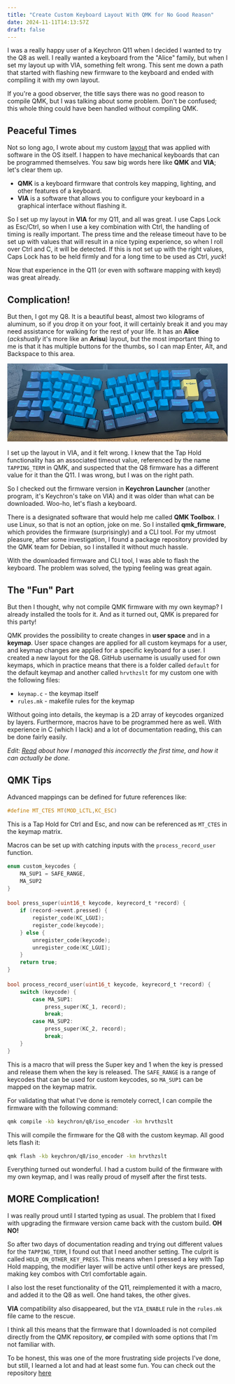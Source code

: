 ```yaml
---
title: "Create Custom Keyboard Layout With QMK for No Good Reason"
date: 2024-11-11T14:13:57Z
draft: false
---
```


I was a really happy user of a Keychron Q11 when I decided I wanted to try the Q8 as well. I really wanted a keyboard from the "Alice" family, but when I set my layout up with VIA, something felt wrong. This sent me down a path that started with flashing new firmware to the keyboard and ended with compiling it with my own layout.

<!--more-->

If you're a good observer, the title says there was no good reason to compile QMK, but I was talking about some problem. Don't be confused; this whole thing could have been handled without compiling QMK.

## Peaceful Times

Not so long ago, I wrote about my custom [layout](/posts/making-a-better-keyboard-layout) that was applied with software in the OS itself. I happen to have mechanical keyboards that can be programmed themselves. You saw big words here like **QMK** and **VIA**; let's clear them up.

- **QMK** is a keyboard firmware that controls key mapping, lighting, and other features of a keyboard.
- **VIA** is a software that allows you to configure your keyboard in a graphical interface without flashing it.

So I set up my layout in **VIA** for my Q11, and all was great. I use Caps Lock as Esc/Ctrl, so when I use a key combination with Ctrl, the handling of timing is really important. The press time and the release timeout have to be set up with values that will result in a nice typing experience, so when I roll over Ctrl and C, it will be detected. If this is not set up with the right values, Caps Lock has to be held firmly and for a long time to be used as Ctrl, _yuck_!

Now that experience in the Q11 (or even with software mapping with keyd) was great already.

## Complication!

But then, I got my Q8. It is a beautiful beast, almost two kilograms of aluminum, so if you drop it on your foot, it will certainly break it and you may need assistance for walking for the rest of your life. It has an **Alice** (_ackshually_ it's more like an **Arisu**) layout, but the most important thing to me is that it has multiple buttons for the thumbs, so I can map Enter, Alt, and Backspace to this area.

![Q8](q8.png)

I set up the layout in VIA, and it felt wrong. I knew that the Tap Hold functionality has an associated timeout value, referenced by the name `TAPPING_TERM` in QMK, and suspected that the Q8 firmware has a different value for it than the Q11. I was wrong, but I was on the right path.

So I checked out the firmware version in **Keychron Launcher** (another program, it's Keychron's take on VIA) and it was older than what can be downloaded. Woo-ho, let's flash a keyboard.

There is a designated software that would help me called **QMK Toolbox**. I use Linux, so that is not an option, joke on me. So I installed **qmk_firmware**, which provides the firmware (surprisingly) and a CLI tool. For my utmost pleasure, after some investigation, I found a package repository provided by the QMK team for Debian, so I installed it without much hassle.

With the downloaded firmware and CLI tool, I was able to flash the keyboard. The problem was solved, the typing feeling was great again.

## The "Fun" Part

But then I thought, why not compile QMK firmware with my own keymap? I already installed the tools for it. And as it turned out, QMK is prepared for this party!

QMK provides the possibility to create changes in **user space** and in a **keymap**. User space changes are applied for all custom keymaps for a user, and keymap changes are applied for a specific keyboard for a user. I created a new layout for the Q8. GitHub username is usually used for own keymaps, which in practice means that there is a folder called `default` for the default keymap and another called `hrvthzslt` for my custom one with the following files:

- `keymap.c` - the keymap itself
- `rules.mk` - makefile rules for the keymap

Without going into details, the keymap is a 2D array of keycodes organized by layers. Furthermore, macros have to be programmed here as well. With experience in C (which I lack) and a lot of documentation reading, this can be done fairly easily.

_Edit: [Read](/posts/qmk-userspaces-and-a-silly-man/) about how I managed this incorrectly the first time, and how it can actually be done._

## QMK Tips

Advanced mappings can be defined for future references like:

```c
#define MT_CTES MT(MOD_LCTL,KC_ESC)
```

This is a Tap Hold for Ctrl and Esc, and now can be referenced as `MT_CTES` in the keymap matrix.

Macros can be set up with catching inputs with the `process_record_user` function.

```c
enum custom_keycodes {
    MA_SUP1 = SAFE_RANGE,
    MA_SUP2
}

bool press_super(uint16_t keycode, keyrecord_t *record) {
    if (record->event.pressed) {
        register_code(KC_LGUI);
        register_code(keycode);
    } else {
        unregister_code(keycode);
        unregister_code(KC_LGUI);
    }
    return true;
}

bool process_record_user(uint16_t keycode, keyrecord_t *record) {
    switch (keycode) {
        case MA_SUP1:
            press_super(KC_1, record);
            break;
        case MA_SUP2:
            press_super(KC_2, record);
            break;
    }
}
```

This is a macro that will press the Super key and 1 when the key is pressed and release them when the key is released. The `SAFE_RANGE` is a range of keycodes that can be used for custom keycodes, so `MA_SUP1` can be mapped on the keymap matrix.

For validating that what I've done is remotely correct, I can compile the firmware with the following command:

```bash
qmk compile -kb keychron/q8/iso_encoder -km hrvthzslt
```

This will compile the firmware for the Q8 with the custom keymap. All good lets flash it:

```bash
qmk flash -kb keychron/q8/iso_encoder -km hrvthzslt
```

Everything turned out wonderful. I had a custom build of the firmware with my own keymap, and I was really proud of myself after the first tests.

## MORE Complication!

I was really proud until I started typing as usual. The problem that I fixed with upgrading the firmware version came back with the custom build. **OH NO!**

So after two days of documentation reading and trying out different values for the `TAPPING_TERM`, I found out that I need another setting. The culprit is called `HOLD_ON_OTHER_KEY_PRESS`. This means when I pressed a key with Tap Hold mapping, the modifier layer will be active until other keys are pressed, making key combos with Ctrl comfortable again.

I also lost the reset functionality of the Q11, reimplemented it with a macro, and added it to the Q8 as well. One hand takes, the other gives.

**VIA** compatibility also disappeared, but the `VIA_ENABLE` rule in the `rules.mk` file came to the rescue.

I think all this means that the firmware that I downloaded is not compiled directly from the QMK repository, **or** compiled with some options that I'm not familiar with.

To be honest, this was one of the more frustrating side projects I've done, but still, I learned a lot and had at least some fun. You can check out the repository [here](https://github.com/hrvthzslt/qmk-layouts)

